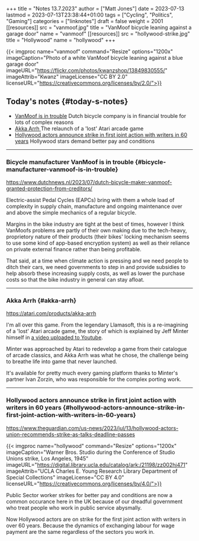 +++
title = "Notes 13.7.2023"
author = ["Matt Jones"]
date = 2023-07-13
lastmod = 2023-07-13T23:38:44+01:00
tags = ["Cycling", "Politics", "Gaming"]
categories = ["linknotes"]
draft = false
weight = 2001
[[resources]]
  src = "vanmoof.jpg"
  title = "VanMoof bicycle leaning against a garage door"
  name = "vanmoof"
[[resources]]
  src = "hollywood-strike.jpg"
  title = "Hollywood"
  name = "hollywood"
+++

{{< imgproc name="vanmoof"
    command="Resize"
    options="1200x"
    imageCaption="Photo of a white VanMoof bicycle leaning against a blue garage door"
    imageURL="https://flickr.com/photos/kwanzshop/13849830555/"
    imageAttrib="Kwanz"
    imageLicense="CC BY 2.0"
    licenseURL="https://creativecommons.org/licenses/by/2.0/">}}


## Today's notes {#today-s-notes}

-   [VanMoof is in trouble](/blog/links/2023/07/13#bicycle-manufacture-vanmoof-is-in-trouble) Dutch bicycle company is in financial trouble for lots of complex reasons
-   [Akka Arrh ](/blog/links/2023/07/13#akka-arrh)The relaunch of a 'lost' Atari arcade game
-   [Hollywood actors announce strike in first joint action with writers in 60 years](/blog/links/2023/07/13#hollywood-actors-announce-strike-in-first-joint-action-with-writers-in-60-years) Hollywood stars demand better pay and conditions

<!--more-->

---


### Bicycle manufacturer VanMoof is in trouble {#bicycle-manufacturer-vanmoof-is-in-trouble}

<https://www.dutchnews.nl/2023/07/dutch-bicycle-maker-vanmoof-granted-protection-from-creditors/>

Electric-assist Pedal Cycles (EAPCs) bring with them a whole load of complexity in supply chain, manufacture and ongoing maintenance over and above the simple mechanics of a regular bicycle.

Margins in the bike industry are tight at the best of times, however I think VanMoofs problems are partly of their own making due to the tech-heavy, proprietory nature of their products (their bikes' locking mechanism seems to use some kind of app-based encryption system) as well as their reliance on private external finance rather than being profitable.

That said, at a time when climate action is pressing and we need people to ditch their cars, we need governments to step in and provide subsidies to help absorb these increasing supply costs, as well as lower the purchase costs  so that the bike industry in general can stay afloat.

---


### Akka Arrh {#akka-arrh}

<https://atari.com/products/akka-arrh>

I'm all over this game. From the legendary Llamasoft, this is a re-imagining of a 'lost' Atari arcade game, the story of which is explained by Jeff Minter himself in [a video uploaded to Youtube](https://www.youtube.com/watch?v=qtkifcXjJ9Q).

Minter was approached by Atari to redevelop a game from their catalogue of arcade classics, and Akka Arrh was what he chose, the challenge being to breathe life into game that never launched.

It's available for pretty much every gaming platform thanks to Minter's partner Ivan Zorzin, who was responsible for the complex porting work.

---


### Hollywood actors announce strike in first joint action with writers in 60 years {#hollywood-actors-announce-strike-in-first-joint-action-with-writers-in-60-years}

<https://www.theguardian.com/us-news/2023/jul/13/hollywood-actors-union-recommends-strike-as-talks-deadline-passes>

{{< imgproc name="hollywood"
    command="Resize"
    options="1200x"
    imageCaption="Warner Bros. Studio during the Conference of Studio Unions strike, Los Angeles, 1945"
    imageURL="https://digital.library.ucla.edu/catalog/ark:/21198/zz002hj471"
    imageAttrib="UCLA Charles E. Young Research Library Department of Special Collections"
    imageLicense="CC BY 4.0"
    licenseURL="https://creativecommons.org/licenses/by/4.0/">}}

Public Sector worker strikes for better pay and conditions are now a common occurance here in the UK because of our dreadful government who treat people who work in public service abysmally.

Now Hollywood actors are on strike for the first joint action with writers in over 60 years. Because the dynamics of exchanging labour for wage payment are the same regardless of the sectors you work in.


[//]: # "Exported with love from a post written in Org mode"
[//]: # "- https://github.com/kaushalmodi/ox-hugo"